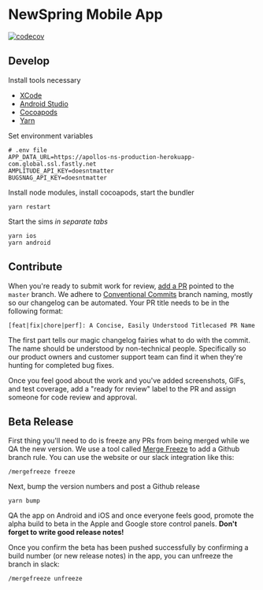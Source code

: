 # NewSpring Mobile App

[![codecov](https://codecov.io/gh/NewSpring/corinth/branch/develop/graph/badge.svg)](https://codecov.io/gh/NewSpring/corinth)

## Develop

Install tools necessary

- [XCode](https://developer.apple.com/xcode/)
- [Android Studio](https://developer.android.com/studio)
- [Cocoapods](https://cocoapods.org/)
- [Yarn](https://yarnpkg.com/)

Set environment variables

```
# .env file
APP_DATA_URL=https://apollos-ns-production-herokuapp-com.global.ssl.fastly.net
AMPLITUDE_API_KEY=doesntmatter
BUGSNAG_API_KEY=doesntmatter
```

Install node modules, install cocoapods, start the bundler

```
yarn restart
```

Start the sims _in separate tabs_

```
yarn ios
yarn android
```

## Contribute

When you're ready to submit work for review, [add a PR](https://github.com/NewSpring/corinth/pull/new/master) pointed to the `master` branch. We adhere to [Conventional Commits](https://www.conventionalcommits.org/en/v1.0.0/) branch naming, mostly so our changelog can be automated. Your PR title needs to be in the following format:

`[feat|fix|chore|perf]: A Concise, Easily Understood Titlecased PR Name`

The first part tells our magic changelog fairies what to do with the commit. The name should be understood by non-technical people. Specifically so our product owners and customer support team can find it when they're hunting for completed bug fixes.

Once you feel good about the work and you've added screenshots, GIFs, and test coverage, add a "ready for review" label to the PR and assign someone for code review and approval.

## Beta Release

First thing you'll need to do is freeze any PRs from being merged while we QA the new version. We use a tool called [Merge Freeze](mergefreeze.com) to add a Github branch rule. You can use the website or our slack integration like this:

```
/mergefreeze freeze
```

Next, bump the version numbers and post a Github release

```
yarn bump
```

QA the app on Android and iOS and once everyone feels good, promote the alpha build to beta in the Apple and Google store control panels. **Don't forget to write good release notes!**

Once you confirm the beta has been pushed successfully by confirming a build number (or new release notes) in the app, you can unfreeze the branch in slack:

```
/mergefreeze unfreeze
```

